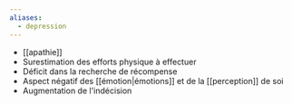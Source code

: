 ```yaml
---
aliases:
  - depression
---
```

- [[apathie]]
- Surestimation des efforts physique à effectuer
- Déficit dans la recherche de récompense
- Aspect négatif des [[émotion|émotions]] et de la [[perception]] de soi
- Augmentation de l'indécision
